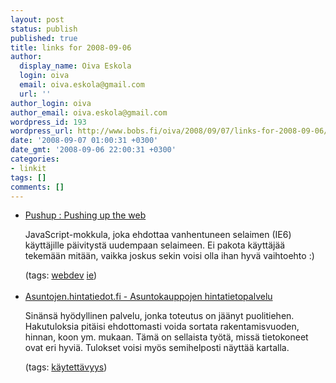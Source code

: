 ```yaml
---
layout: post
status: publish
published: true
title: links for 2008-09-06
author:
  display_name: Oiva Eskola
  login: oiva
  email: oiva.eskola@gmail.com
  url: ''
author_login: oiva
author_email: oiva.eskola@gmail.com
wordpress_id: 193
wordpress_url: http://www.bobs.fi/oiva/2008/09/07/links-for-2008-09-06/
date: '2008-09-07 01:00:31 +0300'
date_gmt: '2008-09-06 22:00:31 +0300'
categories:
- linkit
tags: []
comments: []
---
```

<ul class="delicious">
<li>
<div class="delicious-link"><a href="http://www.pushuptheweb.com/">Pushup : Pushing up the web</a></div></p>
<div class="delicious-extended">JavaScript-mokkula, joka ehdottaa vanhentuneen selaimen (IE6) käyttäjille päivitystä uudempaan selaimeen. Ei pakota käyttäjää tekemään mitään, vaikka joskus sekin voisi olla ihan hyvä vaihtoehto :)</div></p>
<div class="delicious-tags">(tags: <a href="http://delicious.com/oiva/webdev">webdev</a> <a href="http://delicious.com/oiva/ie">ie</a>)</div><br />
            </li>
<li>
<div class="delicious-link"><a href="http://asuntojen.hintatiedot.fi/fi_FI/">Asuntojen.hintatiedot.fi - Asuntokauppojen hintatietopalvelu</a></div></p>
<div class="delicious-extended">Sinänsä hyödyllinen palvelu, jonka toteutus on jäänyt puolitiehen. Hakutuloksia pitäisi ehdottomasti voida sortata rakentamisvuoden, hinnan, koon ym. mukaan. Tämä on sellaista työtä, missä tietokoneet ovat eri hyviä. Tulokset voisi myös semihelposti näyttää kartalla.</div></p>
<div class="delicious-tags">(tags: <a href="http://delicious.com/oiva/k%C3%A4ytett%C3%A4vyys">käytettävyys</a>)</div><br />
            </li></ul>
